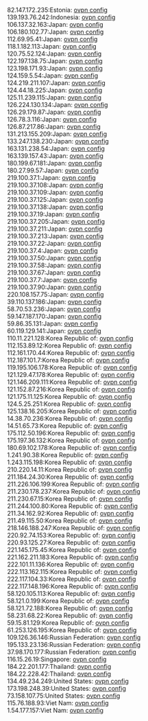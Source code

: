 82.147.172.235:Estonia: [ovpn config](vpn/82_147_172_235.ovpn)  
139.193.76.242:Indonesia: [ovpn config](vpn/139_193_76_242.ovpn)  
106.137.32.163:Japan: [ovpn config](vpn/106_137_32_163.ovpn)  
106.180.102.77:Japan: [ovpn config](vpn/106_180_102_77.ovpn)  
112.69.95.41:Japan: [ovpn config](vpn/112_69_95_41.ovpn)  
118.1.182.113:Japan: [ovpn config](vpn/118_1_182_113.ovpn)  
120.75.52.124:Japan: [ovpn config](vpn/120_75_52_124.ovpn)  
122.197.138.75:Japan: [ovpn config](vpn/122_197_138_75.ovpn)  
123.198.171.93:Japan: [ovpn config](vpn/123_198_171_93.ovpn)  
124.159.5.54:Japan: [ovpn config](vpn/124_159_5_54.ovpn)  
124.219.211.107:Japan: [ovpn config](vpn/124_219_211_107.ovpn)  
124.44.18.225:Japan: [ovpn config](vpn/124_44_18_225.ovpn)  
125.11.239.115:Japan: [ovpn config](vpn/125_11_239_115.ovpn)  
126.224.130.134:Japan: [ovpn config](vpn/126_224_130_134.ovpn)  
126.29.179.87:Japan: [ovpn config](vpn/126_29_179_87.ovpn)  
126.78.3.116:Japan: [ovpn config](vpn/126_78_3_116.ovpn)  
126.87.217.86:Japan: [ovpn config](vpn/126_87_217_86.ovpn)  
131.213.155.209:Japan: [ovpn config](vpn/131_213_155_209.ovpn)  
133.247.138.230:Japan: [ovpn config](vpn/133_247_138_230.ovpn)  
163.131.238.54:Japan: [ovpn config](vpn/163_131_238_54.ovpn)  
163.139.157.43:Japan: [ovpn config](vpn/163_139_157_43.ovpn)  
180.199.67.181:Japan: [ovpn config](vpn/180_199_67_181.ovpn)  
180.27.99.57:Japan: [ovpn config](vpn/180_27_99_57.ovpn)  
219.100.37.1:Japan: [ovpn config](vpn/219_100_37_1.ovpn)  
219.100.37.108:Japan: [ovpn config](vpn/219_100_37_108.ovpn)  
219.100.37.109:Japan: [ovpn config](vpn/219_100_37_109.ovpn)  
219.100.37.125:Japan: [ovpn config](vpn/219_100_37_125.ovpn)  
219.100.37.138:Japan: [ovpn config](vpn/219_100_37_138.ovpn)  
219.100.37.19:Japan: [ovpn config](vpn/219_100_37_19.ovpn)  
219.100.37.205:Japan: [ovpn config](vpn/219_100_37_205.ovpn)  
219.100.37.211:Japan: [ovpn config](vpn/219_100_37_211.ovpn)  
219.100.37.213:Japan: [ovpn config](vpn/219_100_37_213.ovpn)  
219.100.37.22:Japan: [ovpn config](vpn/219_100_37_22.ovpn)  
219.100.37.4:Japan: [ovpn config](vpn/219_100_37_4.ovpn)  
219.100.37.50:Japan: [ovpn config](vpn/219_100_37_50.ovpn)  
219.100.37.58:Japan: [ovpn config](vpn/219_100_37_58.ovpn)  
219.100.37.67:Japan: [ovpn config](vpn/219_100_37_67.ovpn)  
219.100.37.7:Japan: [ovpn config](vpn/219_100_37_7.ovpn)  
219.100.37.90:Japan: [ovpn config](vpn/219_100_37_90.ovpn)  
220.108.157.75:Japan: [ovpn config](vpn/220_108_157_75.ovpn)  
39.110.137.186:Japan: [ovpn config](vpn/39_110_137_186.ovpn)  
58.70.53.236:Japan: [ovpn config](vpn/58_70_53_236.ovpn)  
59.147.187.170:Japan: [ovpn config](vpn/59_147_187_170.ovpn)  
59.86.35.131:Japan: [ovpn config](vpn/59_86_35_131.ovpn)  
60.119.129.141:Japan: [ovpn config](vpn/60_119_129_141.ovpn)  
110.11.221.128:Korea Republic of: [ovpn config](vpn/110_11_221_128.ovpn)  
112.153.89.12:Korea Republic of: [ovpn config](vpn/112_153_89_12.ovpn)  
112.161.170.44:Korea Republic of: [ovpn config](vpn/112_161_170_44.ovpn)  
112.187.101.7:Korea Republic of: [ovpn config](vpn/112_187_101_7.ovpn)  
119.195.106.178:Korea Republic of: [ovpn config](vpn/119_195_106_178.ovpn)  
121.129.47.178:Korea Republic of: [ovpn config](vpn/121_129_47_178.ovpn)  
121.146.209.111:Korea Republic of: [ovpn config](vpn/121_146_209_111.ovpn)  
121.152.87.216:Korea Republic of: [ovpn config](vpn/121_152_87_216.ovpn)  
121.175.11.125:Korea Republic of: [ovpn config](vpn/121_175_11_125.ovpn)  
124.5.25.251:Korea Republic of: [ovpn config](vpn/124_5_25_251.ovpn)  
125.138.16.205:Korea Republic of: [ovpn config](vpn/125_138_16_205.ovpn)  
14.38.70.236:Korea Republic of: [ovpn config](vpn/14_38_70_236.ovpn)  
14.51.65.73:Korea Republic of: [ovpn config](vpn/14_51_65_73.ovpn)  
175.112.50.196:Korea Republic of: [ovpn config](vpn/175_112_50_196.ovpn)  
175.197.36.132:Korea Republic of: [ovpn config](vpn/175_197_36_132.ovpn)  
180.69.102.178:Korea Republic of: [ovpn config](vpn/180_69_102_178.ovpn)  
1.241.90.38:Korea Republic of: [ovpn config](vpn/1_241_90_38.ovpn)  
1.243.115.198:Korea Republic of: [ovpn config](vpn/1_243_115_198.ovpn)  
210.220.14.11:Korea Republic of: [ovpn config](vpn/210_220_14_11.ovpn)  
211.184.24.30:Korea Republic of: [ovpn config](vpn/211_184_24_30.ovpn)  
211.226.106.199:Korea Republic of: [ovpn config](vpn/211_226_106_199.ovpn)  
211.230.178.237:Korea Republic of: [ovpn config](vpn/211_230_178_237.ovpn)  
211.230.67.15:Korea Republic of: [ovpn config](vpn/211_230_67_15.ovpn)  
211.244.100.80:Korea Republic of: [ovpn config](vpn/211_244_100_80.ovpn)  
211.34.162.92:Korea Republic of: [ovpn config](vpn/211_34_162_92.ovpn)  
211.49.115.50:Korea Republic of: [ovpn config](vpn/211_49_115_50.ovpn)  
218.146.188.247:Korea Republic of: [ovpn config](vpn/218_146_188_247.ovpn)  
220.92.74.153:Korea Republic of: [ovpn config](vpn/220_92_74_153.ovpn)  
220.93.125.27:Korea Republic of: [ovpn config](vpn/220_93_125_27.ovpn)  
221.145.175.45:Korea Republic of: [ovpn config](vpn/221_145_175_45.ovpn)  
221.162.211.183:Korea Republic of: [ovpn config](vpn/221_162_211_183.ovpn)  
222.101.11.136:Korea Republic of: [ovpn config](vpn/222_101_11_136.ovpn)  
222.113.162.115:Korea Republic of: [ovpn config](vpn/222_113_162_115.ovpn)  
222.117.104.33:Korea Republic of: [ovpn config](vpn/222_117_104_33.ovpn)  
222.117.148.196:Korea Republic of: [ovpn config](vpn/222_117_148_196.ovpn)  
58.120.105.113:Korea Republic of: [ovpn config](vpn/58_120_105_113.ovpn)  
58.121.0.199:Korea Republic of: [ovpn config](vpn/58_121_0_199.ovpn)  
58.121.72.188:Korea Republic of: [ovpn config](vpn/58_121_72_188.ovpn)  
58.231.68.22:Korea Republic of: [ovpn config](vpn/58_231_68_22.ovpn)  
59.15.81.129:Korea Republic of: [ovpn config](vpn/59_15_81_129.ovpn)  
61.253.126.195:Korea Republic of: [ovpn config](vpn/61_253_126_195.ovpn)  
109.126.36.146:Russian Federation: [ovpn config](vpn/109_126_36_146.ovpn)  
195.133.23.136:Russian Federation: [ovpn config](vpn/195_133_23_136.ovpn)  
37.98.170.177:Russian Federation: [ovpn config](vpn/37_98_170_177.ovpn)  
116.15.26.19:Singapore: [ovpn config](vpn/116_15_26_19.ovpn)  
184.22.201.177:Thailand: [ovpn config](vpn/184_22_201_177.ovpn)  
184.22.228.42:Thailand: [ovpn config](vpn/184_22_228_42.ovpn)  
134.49.234.249:United States: [ovpn config](vpn/134_49_234_249.ovpn)  
173.198.248.39:United States: [ovpn config](vpn/173_198_248_39.ovpn)  
73.158.107.75:United States: [ovpn config](vpn/73_158_107_75.ovpn)  
115.76.188.93:Viet Nam: [ovpn config](vpn/115_76_188_93.ovpn)  
1.54.177.157:Viet Nam: [ovpn config](vpn/1_54_177_157.ovpn)  

